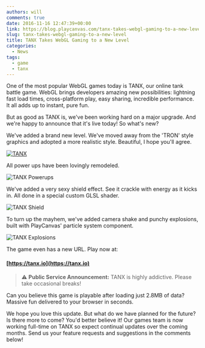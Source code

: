 ```yaml
---
authors: will
comments: true
date: 2016-11-16 12:47:39+00:00
link: https://blog.playcanvas.com/tanx-takes-webgl-gaming-to-a-new-level/
slug: tanx-takes-webgl-gaming-to-a-new-level
title: TANX Takes WebGL Gaming to a New Level
categories:
  - News
tags:
  - game
  - tanx
---
```


One of the most popular WebGL games today is TANX, our online tank battle game. WebGL brings developers amazing new possibilities: lightning fast load times, cross-platform play, easy sharing, incredible performance. It all adds up to instant, pure fun.

But as good as TANX is, we've been working hard on a major upgrade. And we're happy to announce that it's live today! So what's new?

We've added a brand new level. We've moved away from the 'TRON' style graphics and adopted a more realistic style. Beautiful, I hope you'll agree.

[![TANX](/img/tanx-new.jpg)](/img/tanx-new.jpg)

All power ups have been lovingly remodeled.

![TANX Powerups](/img/tanx-powerups.jpg)

We've added a very sexy shield effect. See it crackle with energy as it kicks in. All done in a special custom GLSL shader.

![TANX Shield](/img/tanx-shield.gif)

To turn up the mayhem, we've added camera shake and punchy explosions, built with PlayCanvas' particle system component.

![TANX Explosions](/img/tanx-boom.gif)

The game even has a new URL. Play now at:

#### [https://tanx.io](https://tanx.io)

> ⚠️ **Public Service Announcement:** TANX is highly addictive. Please take occasional breaks!

Can you believe this game is playable after loading just 2.8MB of data? Massive fun delivered to your browser in seconds.

We hope you love this update. But what do we have planned for the future? Is there more to come? You'd better believe it! Our games team is now working full-time on TANX so expect continual updates over the coming months. Send us your feature requests and suggestions in the comments below!
